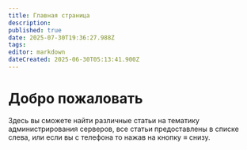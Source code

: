 ```yaml
---
title: Главная страница
description: 
published: true
date: 2025-07-30T19:36:27.988Z
tags: 
editor: markdown
dateCreated: 2025-06-30T05:13:41.900Z
---
```


# Добро пожаловать
Здесь вы сможете найти различные статьи на тематику администрирования серверов, все статьи предоставлены в списке слева, или если вы с телефона то нажав на кнопку ≡ снизу.